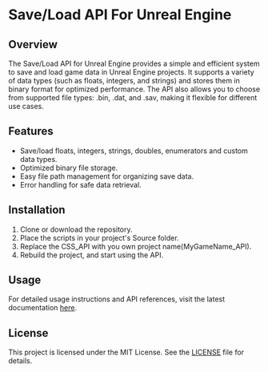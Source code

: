 # Save/Load API For Unreal Engine
## Overview
The Save/Load API for Unreal Engine provides a simple and efficient system to save and load game data in Unreal Engine projects. It supports a variety of data types (such as floats, integers, and strings) and stores them in binary format for optimized performance. The API also allows you to choose from supported file types: .bin, .dat, and .sav, making it flexible for different use cases.

## Features
- Save/load floats, integers, strings, doubles, enumerators and custom data types.
- Optimized binary file storage.
- Easy file path management for organizing save data.
- Error handling for safe data retrieval.
## Installation
1. Clone or download the repository.
2. Place the scripts in your project's Source folder.
3. Replace the CSS_API with you own project name(MyGameName_API).
4. Rebuild the project, and start using the API.

## Usage
For detailed usage instructions and API references, visit the latest documentation [here](https://umutege38.github.io/Save-Load-API-For-Unreal-Engine-Documentation/api-docs.html).

## License
This project is licensed under the MIT License. See the [LICENSE](https://github.com/umutege38/Save-Load-API-For-Unreal-Engine/blob/main/LICENSE) file for details.
